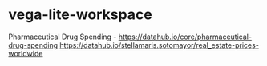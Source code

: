 # vega-lite-workspace

Pharmaceutical Drug Spending - https://datahub.io/core/pharmaceutical-drug-spending
https://datahub.io/stellamaris.sotomayor/real_estate-prices-worldwide